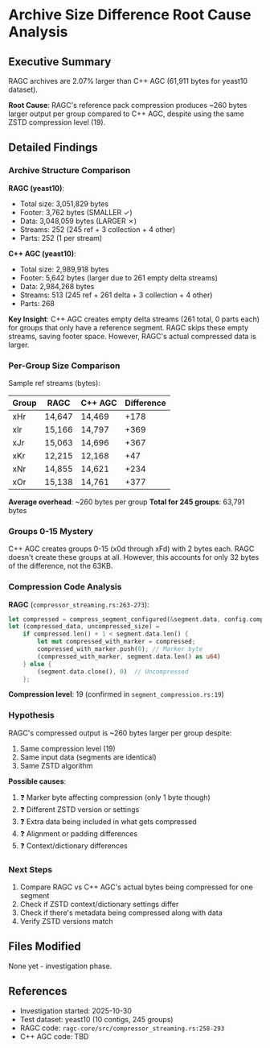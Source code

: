 # Archive Size Difference Root Cause Analysis

## Executive Summary

RAGC archives are 2.07% larger than C++ AGC (61,911 bytes for yeast10 dataset).

**Root Cause**: RAGC's reference pack compression produces ~260 bytes larger output per group compared to C++ AGC, despite using the same ZSTD compression level (19).

## Detailed Findings

### Archive Structure Comparison

**RAGC (yeast10)**:
- Total size: 3,051,829 bytes
- Footer: 3,762 bytes (SMALLER ✓)
- Data: 3,048,059 bytes (LARGER ✗)
- Streams: 252 (245 ref + 3 collection + 4 other)
- Parts: 252 (1 per stream)

**C++ AGC (yeast10)**:
- Total size: 2,989,918 bytes  
- Footer: 5,642 bytes (larger due to 261 empty delta streams)
- Data: 2,984,268 bytes
- Streams: 513 (245 ref + 261 delta + 3 collection + 4 other)
- Parts: 268

**Key Insight**: C++ AGC creates empty delta streams (261 total, 0 parts each) for groups that only have a reference segment. RAGC skips these empty streams, saving footer space. However, RAGC's actual compressed data is larger.

### Per-Group Size Comparison

Sample ref streams (bytes):

| Group | RAGC | C++ AGC | Difference |
|-------|------|---------|------------|
| xHr   | 14,647 | 14,469 | +178 |
| xIr   | 15,166 | 14,797 | +369 |
| xJr   | 15,063 | 14,696 | +367 |
| xKr   | 12,215 | 12,168 | +47 |
| xNr   | 14,855 | 14,621 | +234 |
| xOr   | 15,138 | 14,761 | +377 |

**Average overhead**: ~260 bytes per group
**Total for 245 groups**: 63,791 bytes

### Groups 0-15 Mystery

C++ AGC creates groups 0-15 (x0d through xFd) with 2 bytes each. RAGC doesn't create these groups at all. However, this accounts for only 32 bytes of the difference, not the 63KB.

### Compression Code Analysis

**RAGC** (`compressor_streaming.rs:263-273`):
```rust
let compressed = compress_segment_configured(&segment.data, config.compression_level)?;
let (compressed_data, uncompressed_size) =
    if compressed.len() + 1 < segment.data.len() {
        let mut compressed_with_marker = compressed;
        compressed_with_marker.push(0); // Marker byte
        (compressed_with_marker, segment.data.len() as u64)
    } else {
        (segment.data.clone(), 0)  // Uncompressed
    };
```

**Compression level**: 19 (confirmed in `segment_compression.rs:19`)

### Hypothesis

RAGC's compressed output is ~260 bytes larger per group despite:
1. Same compression level (19)
2. Same input data (segments are identical)
3. Same ZSTD algorithm

**Possible causes**:
1. ❓ Marker byte affecting compression (only 1 byte though)
2. ❓ Different ZSTD version or settings
3. ❓ Extra data being included in what gets compressed
4. ❓ Alignment or padding differences
5. ❓ Context/dictionary differences

### Next Steps

1. Compare RAGC vs C++ AGC's actual bytes being compressed for one segment
2. Check if ZSTD context/dictionary settings differ
3. Check if there's metadata being compressed along with data
4. Verify ZSTD versions match

## Files Modified

None yet - investigation phase.

## References

- Investigation started: 2025-10-30
- Test dataset: yeast10 (10 contigs, 245 groups)
- RAGC code: `ragc-core/src/compressor_streaming.rs:258-293`
- C++ AGC code: TBD
